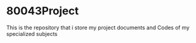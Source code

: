 # 80043Project
This is the repository that i store my project documents and Codes of my specialized subjects
